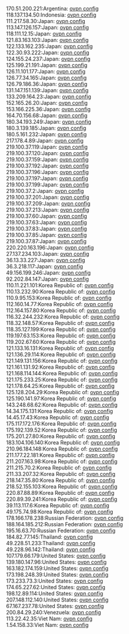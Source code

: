 170.51.200.221:Argentina: [ovpn config](vpn/170_51_200_221.ovpn)  
118.137.134.50:Indonesia: [ovpn config](vpn/118_137_134_50.ovpn)  
111.217.58.30:Japan: [ovpn config](vpn/111_217_58_30.ovpn)  
113.147.126.157:Japan: [ovpn config](vpn/113_147_126_157.ovpn)  
118.111.12.15:Japan: [ovpn config](vpn/118_111_12_15.ovpn)  
121.83.163.103:Japan: [ovpn config](vpn/121_83_163_103.ovpn)  
122.133.162.235:Japan: [ovpn config](vpn/122_133_162_235.ovpn)  
122.30.93.222:Japan: [ovpn config](vpn/122_30_93_222.ovpn)  
124.155.24.237:Japan: [ovpn config](vpn/124_155_24_237.ovpn)  
125.199.21.191:Japan: [ovpn config](vpn/125_199_21_191.ovpn)  
126.11.101.177:Japan: [ovpn config](vpn/126_11_101_177.ovpn)  
126.77.34.165:Japan: [ovpn config](vpn/126_77_34_165.ovpn)  
126.79.186.36:Japan: [ovpn config](vpn/126_79_186_36.ovpn)  
131.147.151.139:Japan: [ovpn config](vpn/131_147_151_139.ovpn)  
133.209.164.23:Japan: [ovpn config](vpn/133_209_164_23.ovpn)  
152.165.26.20:Japan: [ovpn config](vpn/152_165_26_20.ovpn)  
153.166.225.36:Japan: [ovpn config](vpn/153_166_225_36.ovpn)  
164.70.156.68:Japan: [ovpn config](vpn/164_70_156_68.ovpn)  
180.34.193.249:Japan: [ovpn config](vpn/180_34_193_249.ovpn)  
180.3.139.185:Japan: [ovpn config](vpn/180_3_139_185.ovpn)  
180.5.161.232:Japan: [ovpn config](vpn/180_5_161_232.ovpn)  
217.178.4.89:Japan: [ovpn config](vpn/217_178_4_89.ovpn)  
219.100.37.119:Japan: [ovpn config](vpn/219_100_37_119.ovpn)  
219.100.37.120:Japan: [ovpn config](vpn/219_100_37_120.ovpn)  
219.100.37.159:Japan: [ovpn config](vpn/219_100_37_159.ovpn)  
219.100.37.192:Japan: [ovpn config](vpn/219_100_37_192.ovpn)  
219.100.37.196:Japan: [ovpn config](vpn/219_100_37_196.ovpn)  
219.100.37.197:Japan: [ovpn config](vpn/219_100_37_197.ovpn)  
219.100.37.199:Japan: [ovpn config](vpn/219_100_37_199.ovpn)  
219.100.37.2:Japan: [ovpn config](vpn/219_100_37_2.ovpn)  
219.100.37.201:Japan: [ovpn config](vpn/219_100_37_201.ovpn)  
219.100.37.209:Japan: [ovpn config](vpn/219_100_37_209.ovpn)  
219.100.37.213:Japan: [ovpn config](vpn/219_100_37_213.ovpn)  
219.100.37.60:Japan: [ovpn config](vpn/219_100_37_60.ovpn)  
219.100.37.63:Japan: [ovpn config](vpn/219_100_37_63.ovpn)  
219.100.37.83:Japan: [ovpn config](vpn/219_100_37_83.ovpn)  
219.100.37.85:Japan: [ovpn config](vpn/219_100_37_85.ovpn)  
219.100.37.87:Japan: [ovpn config](vpn/219_100_37_87.ovpn)  
220.220.163.196:Japan: [ovpn config](vpn/220_220_163_196.ovpn)  
27.137.234.103:Japan: [ovpn config](vpn/27_137_234_103.ovpn)  
36.13.33.227:Japan: [ovpn config](vpn/36_13_33_227.ovpn)  
36.3.218.117:Japan: [ovpn config](vpn/36_3_218_117.ovpn)  
49.156.199.246:Japan: [ovpn config](vpn/49_156_199_246.ovpn)  
92.202.84.147:Japan: [ovpn config](vpn/92_202_84_147.ovpn)  
110.11.221.101:Korea Republic of: [ovpn config](vpn/110_11_221_101.ovpn)  
110.13.232.90:Korea Republic of: [ovpn config](vpn/110_13_232_90.ovpn)  
110.9.95.153:Korea Republic of: [ovpn config](vpn/110_9_95_153.ovpn)  
112.160.14.77:Korea Republic of: [ovpn config](vpn/112_160_14_77.ovpn)  
112.164.157.80:Korea Republic of: [ovpn config](vpn/112_164_157_80.ovpn)  
116.32.244.232:Korea Republic of: [ovpn config](vpn/116_32_244_232.ovpn)  
118.32.148.57:Korea Republic of: [ovpn config](vpn/118_32_148_57.ovpn)  
118.35.127.199:Korea Republic of: [ovpn config](vpn/118_35_127_199.ovpn)  
119.197.63.153:Korea Republic of: [ovpn config](vpn/119_197_63_153.ovpn)  
119.202.67.60:Korea Republic of: [ovpn config](vpn/119_202_67_60.ovpn)  
121.133.16.131:Korea Republic of: [ovpn config](vpn/121_133_16_131.ovpn)  
121.136.29.114:Korea Republic of: [ovpn config](vpn/121_136_29_114.ovpn)  
121.149.131.156:Korea Republic of: [ovpn config](vpn/121_149_131_156.ovpn)  
121.161.131.92:Korea Republic of: [ovpn config](vpn/121_161_131_92.ovpn)  
121.168.114.144:Korea Republic of: [ovpn config](vpn/121_168_114_144.ovpn)  
121.175.233.25:Korea Republic of: [ovpn config](vpn/121_175_233_25.ovpn)  
121.178.64.25:Korea Republic of: [ovpn config](vpn/121_178_64_25.ovpn)  
125.128.204.29:Korea Republic of: [ovpn config](vpn/125_128_204_29.ovpn)  
125.190.141.97:Korea Republic of: [ovpn config](vpn/125_190_141_97.ovpn)  
143.248.68.62:Korea Republic of: [ovpn config](vpn/143_248_68_62.ovpn)  
14.34.175.131:Korea Republic of: [ovpn config](vpn/14_34_175_131.ovpn)  
14.45.17.43:Korea Republic of: [ovpn config](vpn/14_45_17_43.ovpn)  
175.117.172.176:Korea Republic of: [ovpn config](vpn/175_117_172_176.ovpn)  
175.192.139.52:Korea Republic of: [ovpn config](vpn/175_192_139_52.ovpn)  
175.201.27.80:Korea Republic of: [ovpn config](vpn/175_201_27_80.ovpn)  
183.104.106.140:Korea Republic of: [ovpn config](vpn/183_104_106_140.ovpn)  
210.96.184.148:Korea Republic of: [ovpn config](vpn/210_96_184_148.ovpn)  
211.177.22.181:Korea Republic of: [ovpn config](vpn/211_177_22_181.ovpn)  
211.207.163.98:Korea Republic of: [ovpn config](vpn/211_207_163_98.ovpn)  
211.215.70.2:Korea Republic of: [ovpn config](vpn/211_215_70_2.ovpn)  
211.33.207.32:Korea Republic of: [ovpn config](vpn/211_33_207_32.ovpn)  
218.147.35.80:Korea Republic of: [ovpn config](vpn/218_147_35_80.ovpn)  
218.52.155.103:Korea Republic of: [ovpn config](vpn/218_52_155_103.ovpn)  
220.87.88.89:Korea Republic of: [ovpn config](vpn/220_87_88_89.ovpn)  
220.89.39.241:Korea Republic of: [ovpn config](vpn/220_89_39_241.ovpn)  
39.113.117.6:Korea Republic of: [ovpn config](vpn/39_113_117_6.ovpn)  
49.175.74.98:Korea Republic of: [ovpn config](vpn/49_175_74_98.ovpn)  
178.166.178.238:Russian Federation: [ovpn config](vpn/178_166_178_238.ovpn)  
188.164.185.212:Russian Federation: [ovpn config](vpn/188_164_185_212.ovpn)  
195.16.63.70:Russian Federation: [ovpn config](vpn/195_16_63_70.ovpn)  
184.82.77.145:Thailand: [ovpn config](vpn/184_82_77_145.ovpn)  
49.228.51.233:Thailand: [ovpn config](vpn/49_228_51_233.ovpn)  
49.228.96.142:Thailand: [ovpn config](vpn/49_228_96_142.ovpn)  
107.179.66.179:United States: [ovpn config](vpn/107_179_66_179.ovpn)  
139.180.147.96:United States: [ovpn config](vpn/139_180_147_96.ovpn)  
163.182.174.159:United States: [ovpn config](vpn/163_182_174_159.ovpn)  
173.198.248.39:United States: [ovpn config](vpn/173_198_248_39.ovpn)  
173.233.73.3:United States: [ovpn config](vpn/173_233_73_3.ovpn)  
174.65.227.62:United States: [ovpn config](vpn/174_65_227_62.ovpn)  
198.12.89.114:United States: [ovpn config](vpn/198_12_89_114.ovpn)  
207.148.112.140:United States: [ovpn config](vpn/207_148_112_140.ovpn)  
67.167.237.78:United States: [ovpn config](vpn/67_167_237_78.ovpn)  
200.84.29.240:Venezuela: [ovpn config](vpn/200_84_29_240.ovpn)  
113.22.42.35:Viet Nam: [ovpn config](vpn/113_22_42_35.ovpn)  
1.54.158.33:Viet Nam: [ovpn config](vpn/1_54_158_33.ovpn)  
